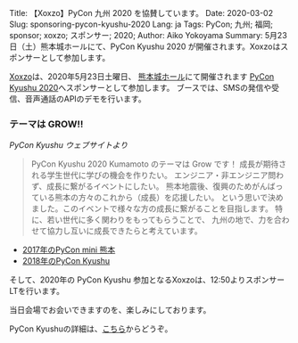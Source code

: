 Title: 【Xoxzo】PyCon 九州 2020 を協賛しています。
Date: 2020-03-02
Slug: sponsoring-pycon-kyushu-2020
Lang: ja
Tags: PyCon; 九州; 福岡; sponsor; xoxzo; スポンサー; 2020;
Author: Aiko Yokoyama
Summary: 5月23日（土）熊本城ホールにて、PyCon Kyushu 2020 が開催されます。Xoxzoはスポンサーとして参加します。


[Xoxzo](https://info.xoxzo.com/ja/)は、2020年5月23日土曜日、
[熊本城ホール](https://www.kumamoto-jo-hall.jp/)にて開催されます
[PyCon Kyushu 2020](https://kyushu.pycon.jp/2020/)へスポンサーとして参加します。
ブースでは、SMSの発信や受信、音声通話のAPIのデモを行います。

### テーマは GROW!!
_PyCon Kyushu ウェブサイトより_
>PyCon Kyushu 2020 Kumamoto のテーマは Grow です！ 
>成長が期待される学生世代に学びの機会を作りたい。
>エンジニア・非エンジニア問わず、成長に繋がるイベントにしたい。
>熊本地震後、復興のためがんばっている熊本の方々のこれから（成長）を応援したい。
>という思いで決めました。このイベントで様々な方の成長に繋がることを目指します。 
>特に、若い世代に多く関わりをもってもらうことで、 九州の地で、力を合わせて協力し互いに成長できたらと考えています。


- [2017年のPyCon mini 熊本](https://blog.xoxzo.com/ja/2017/04/27/pycon-kumamoto-2017-report/)
- [2018年のPyCon Kyushu](https://blog.xoxzo.com/ja/2018/07/11/pycon-kyushu-2018-report/)

そして、2020年の PyCon Kyushu 参加となるXoxzoは、12:50よりスポンサーLTを行います。

当日会場でお会いできますのを、楽しみにしております。

PyCon Kyushuの詳細は、[こちら](http://kyushu.pycon.jp/2020/)からどうぞ。
